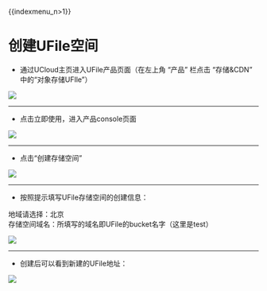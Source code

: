 {{indexmenu_n>1}}

# 创建UFile空间

  - 通过UCloud主页进入UFile产品页面（在左上角 “产品” 栏点击 “存储\&CDN” 中的“对象存储UFIle”）

![](/images/base/ufile.jpg)  

-----

  - 点击立即使用，进入产品console页面

![](/images/base/ufile2.jpg)  

-----

  - 点击“创建存储空间”

![](/images/base/创建ufile.jpg)  

-----

  - 按照提示填写UFile存储空间的创建信息：

地域请选择：北京  
存储空间域名：所填写的域名即UFile的bucket名字（这里是test）

![](/images/base/新建ufile.jpg)  

-----

  - 创建后可以看到新建的UFile地址： 

![](/images/base/ufile_addr.jpg)
